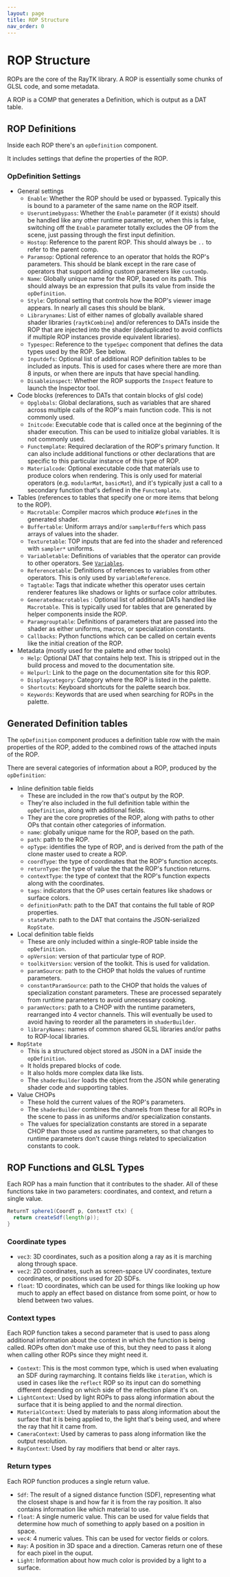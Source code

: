 ```yaml
---
layout: page
title: ROP Structure
nav_order: 0
---
```


# ROP Structure

ROPs are the core of the RayTK library. A ROP is essentially some chunks of GLSL code, and some metadata.

A ROP is a COMP that generates a Definition, which is output as a DAT table.

## ROP Definitions

Inside each ROP there's an `opDefinition` component.

It includes settings that define the properties of the ROP.

### OpDefinition Settings

* General settings
  * `Enable`: Whether the ROP should be used or bypassed. Typically this is bound to a parameter of the same name on the ROP itself.
  * `Useruntimebypass`: Whether the `Enable` parameter (if it exists) should be handled like any other runtime parameter, or, when this is false, switching off the `Enable` parameter totally excludes the OP from the scene, just passing through the first input definition.
  * `Hostop`: Reference to the parent ROP. This should always be `..` to refer to the parent comp.
  * `Paramsop`: Optional reference to an operator that holds the ROP's parameters. This should be blank except in the rare case of operators that support adding custom parameters like `customOp`.
  * `Name`: Globally unique name for the ROP, based on its path. This should always be an expression that pulls its value from inside the `opDefinition`.
  * `Style`: Optional setting that controls how the ROP's viewer image appears. In nearly all cases this should be blank.
  * `Librarynames`: List of either names of globally available shared shader libraries (`raytkCombine`) and/or references to DATs inside the ROP that are injected into the shader (deduplicated to avoid conflicts if multiple ROP instances provide equivalent libraries).
  * `Typespec`: Reference to the `typeSpec` component that defines the data types used by the ROP. See below.
  * `Inputdefs`: Optional list of additional ROP definition tables to be included as inputs. This is used for cases where there are more than 8 inputs, or when there are inputs that have special handling.
  * `Disableinspect`: Whether the ROP supports the `Inspect` feature to launch the Inspector tool.
* Code blocks (references to DATs that contain blocks of glsl code)
  * `Opglobals`: Global declarations, such as variables that are shared across multiple calls of the ROP's main function code. This is not commonly used.
  * `Initcode`: Executable code that is called once at the beginning of the shader execution. This can be used to initialize global variables. It is not commonly used.
  * `Functemplate`: Required declaration of the ROP's primary function. It can also include additional functions or other declarations that are specific to this particular instance of this type of ROP.
  * `Materialcode`: Optional executable code that materials use to produce colors when rendering. This is only used for material operators (e.g. `modularMat`, `basicMat`), and it's typically just a call to a secondary function that's defined in the `Functemplate`.
* Tables (references to tables that specify one or more items that belong to the ROP).
  * `Macrotable`: Compiler macros which produce `#define`s in the generated shader.
  * `Buffertable`: Uniform arrays and/or `samplerBuffer`s which pass arrays of values into the shader.
  * `Texturetable`: TOP inputs that are fed into the shader and referenced with `sampler*` uniforms.
  * `Variabletable`: Definitions of variables that the operator can provide to other operators. See [`Variables`](/raytk/development/variables/).
  * `Referencetable`: Definitions of references to variables from other operators. This is only used by `variableReference`.
  * `Tagtable`: Tags that indicate whether this operator uses certain renderer features like shadows or lights or surface color attributes.
  * `Generatedmacrotables` : Optional list of additional DATs handled like `Macrotable`. This is typically used for tables that are generated by helper components inside the ROP.
  * `Paramgrouptable`: Definitions of parameters that are passed into the shader as either uniforms, macros, or specialization constants.
  * `Callbacks`: Python functions which can be called on certain events like the initial creation of the ROP.
* Metadata (mostly used for the palette and other tools)
  * `Help`: Optional DAT that contains help text. This is stripped out in the build process and moved to the documentation site.
  * `Helpurl`: Link to the page on the documentation site for this ROP.
  * `Displaycategory`: Category where the ROP is listed in the palette.
  * `Shortcuts`: Keyboard shortcuts for the palette search box.
  * `Keywords`: Keywords that are used when searching for ROPs in the palette.

## Generated Definition tables

The `opDefinition` component produces a definition table row with the main properties of the ROP, added to the combined rows of the attached inputs of the ROP.

There are several categories of information about a ROP, produced by the `opDefinition`:

* Inline definition table fields
  * These are included in the row that's output by the ROP.
  * They're also included in the full definition table within the `opDefinition`, along with additional fields.
  * They are the core propreties of the ROP, along with paths to other OPs that contain other categories of information.
  * `name`: globally unique name for the ROP, based on the path.
  * `path`: path to the ROP.
  * `opType`: identifies the type of ROP, and is derived from the path of the clone master used to create a ROP.
  * `coordType`: the type of coordinates that the ROP's function accepts.
  * `returnType`: the type of value the that the ROP's function returns.
  * `contextType`: the type of context that the ROP's function expects along with the coordinates.
  * `tags`: indicators that the OP uses certain features like shadows or surface colors.
  * `definitionPath`: path to the DAT that contains the full table of ROP properties.
  * `statePath`: path to the DAT that contains the JSON-serialized `RopState`.
* Local definition table fields
  * These are only included within a single-ROP table inside the `opDefinition`.
  * `opVersion`: version of that particular type of ROP.
  * `toolkitVersion`: version of the toolkit. This is used for validation.
  * `paramSource`: path to the CHOP that holds the values of runtime parameters.
  * `constantParamSource`: path to the CHOP that holds the values of specialization constant parameters. These are processed separately from runtime parameters to avoid unnecessary cooking.
  * `paramVectors`: path to a CHOP with the runtime parameters, rearranged into 4 vector channels. This will eventually be used to avoid having to reorder all the parameters in `shaderBuilder`.
  * `libraryNames`: names of common shared GLSL libraries and/or paths to ROP-local libraries.
* `RopState`
  * This is a structured object stored as JSON in a DAT inside the `opDefinition`.
  * It holds prepared blocks of code.
  * It also holds more complex data like lists.
  * The `shaderBuilder` loads the object from the JSON while generating shader code and supporting tables.
* Value CHOPs
  * These hold the current values of the ROP's parameters.
  * The `shaderBuilder` combines the channels from these for all ROPs in the scene to pass in as uniforms and/or specialization constants.
  * The values for specialization constants are stored in a separate CHOP than those used as runtime parameters, so that changes to runtime parameters don't cause things related to specialization constants to cook.

## ROP Functions and GLSL Types

Each ROP has a main function that it contributes to the shader. All of these functions take in two parameters: coordinates, and context, and return a single value.

```glsl
ReturnT sphere1(CoordT p, ContextT ctx) {
  return createSdf(length(p));
}
```

### Coordinate types

* `vec3`: 3D coordinates, such as a position along a ray as it is marching along through space.
* `vec2`: 2D coordinates, such as screen-space UV coordinates, texture coordinates, or positions used for 2D SDFs.
* `float`: 1D coordinates, which can be used for things like looking up how much to apply an effect based on distance from some point, or how to blend between two values.

### Context types

Each ROP function takes a second parameter that is used to pass along additional information about the context in which the function is being called. ROPs often don't make use of this, but they need to pass it along when calling other ROPs since they might need it.

* `Context`: This is the most common type, which is used when evaluating an SDF during raymarching. It contains fields like `iteration`, which is used in cases like the `reflect` ROP so its input can do something different depending on which side of the reflection plane it's on.
* `LightContext`: Used by light ROPs to pass along information about the surface that it is being applied to and the normal direction.
* `MaterialContext`: Used by materials to pass along information about the surface that it is being applied to, the light that's being used, and where the ray that hit it came from.
* `CameraContext`: Used by cameras to pass along information like the output resolution.
* `RayContext`: Used by ray modifiers that bend or alter rays.

### Return types

Each ROP function produces a single return value.

* `Sdf`: The result of a signed distance function (SDF), representing what the closest shape is and how far it is from the ray position. It also contains information like which material to use.
* `float`: A single numeric value. This can be used for value fields that determine how much of something to apply based on a position in space.
* `vec4`: 4 numeric values. This can be used for vector fields or colors.
* `Ray`: A position in 3D space and a direction. Cameras return one of these for each pixel in the ouput.
* `Light`: Information about how much color is provided by a light to a surface.
